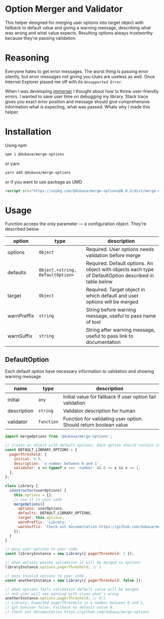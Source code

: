 # Option Merger and Validator

This helper designed for merging user options into target object with fallback to default value and giving a warning message, describing what was wrong and what value expects. Resulting options always trustworthy because they're passing validation.

# Reasoning

Everyone hates to get error messages. The worst thing is passing error silently, but error messages not giving you clues are useless as well. Once Internet Explorer pissed me off with its `Unsupported Error`.

When I was developing [immerser](https://github.com/dubaua/immerser) I thought about how to throw user-friendly errors. I wanted to save user time on debugging my library. Stack trace gives you exact error position and message should give comprehensive information what is expecting, what was passed. Whats why I made this helper.

# Installation

Using npm

```bash
npm i @dubaua/merge-options
```

or yarn

```bash
yarn add @dubaua/merge-options
```

or if you want to use package as UMD

```html
<script src="https://unpkg.com/@dubaua/merge-options@0.0.3/dist/merge-options.min.umd.js"></script>
```

# Usage

Function acceps the only parameter — a configuration object. They're described below

| option      | type                             | description                                                                                           |
| ----------- | -------------------------------- | ----------------------------------------------------------------------------------------------------- |
| options     | `Object`                         | Required. User options needs validation before merge                                                  |
| defaults    | `Object.<string, DefaultOption>` | Required. Default options. An object with objects each type of DefaultOption described in table below |
| target      | `Object`                         | Required. Target object in which default and user options will be merged                              |
| warnPreffix | `string`                         | String before warning message, useful to pass name of tool                                            |
| warnSuffix  | `string`                         | String after warning message, useful to pass link to documentation                                    |

## DefaultOption

Each default option have necessary information to validation and showing warning message

| name        | type       | description                                                      |
| ----------- | ---------- | ---------------------------------------------------------------- |
| initial     | `any`      | Initial value for fallback if user option fail validation        |
| description | `string`   | Validator description for human                                  |
| validator   | `function` | Function for validating user option. Should return boolean value |

```js
import mergeOptions from '@dubaua/merge-options';

// Create an object with default options. Each option should contain initial value, description and validator function.
const DEFAULT_LIBRARY_OPTIONS = {
  pagerThreshold: {
    initial: 0.5,
    description: 'a number between 0 and 1',
    validator: x => typeof x === 'number' && 0 <= x && x <= 1,
  },
};

class Library {
  constructor(userOptions) {
    this.options = {};
    // use it in your code
    mergeOptions({
      options: userOptions,
      defaults: DEFAULT_LIBRARY_OPTIONS,
      target: this.options,
      warnPreffix: 'Library: ',
      warnSuffix: 'Check out documentation https://github.com/dubaua/merge-options',
    });
  }
}

// pass user options to your code
const libraryInstance = new Library({ pagerThreshold: 1 });

// when options passes validation it will be merged to options
libraryInstance.options.pagerThreshold; // 1

// pass invalid options to your code
const anotherInstance = new Library({ pagerThreshold: false });

// when options fails validation default value will be merged
// and user will see warning with clues what's wrong
anotherInstance.options.pagerThreshold; // 0.5
// Library: Expected pagerThreshold is a number between 0 and 1,
// got boolean false. Fallback to default value 0.
// Check out documentation https://github.com/dubaua/merge-options
```
